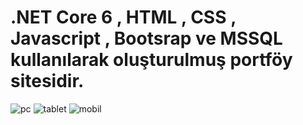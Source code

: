 # .NET Core 6 , HTML , CSS , Javascript , Bootsrap ve MSSQL kullanılarak oluşturulmuş portföy sitesidir.

![pc](https://github.com/Burakyilmam/Portfolio/assets/61635780/af6d8684-d703-47fd-9873-8adf414f2a27)
![tablet](https://github.com/Burakyilmam/Portfolio/assets/61635780/462276fb-da40-49af-abdb-39403063c5f8)
![mobil](https://github.com/Burakyilmam/Portfolio/assets/61635780/b7b03173-1ba1-49a2-8b62-ada3e543de2c)

